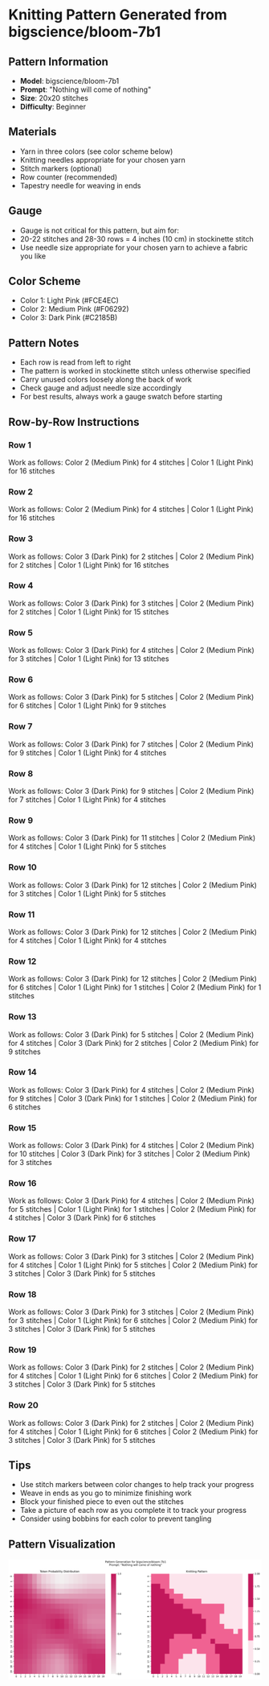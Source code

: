 # Knitting Pattern Generated from bigscience/bloom-7b1

## Pattern Information
- **Model**: bigscience/bloom-7b1
- **Prompt**: "Nothing will come of nothing"
- **Size**: 20x20 stitches
- **Difficulty**: Beginner

## Materials
- Yarn in three colors (see color scheme below)
- Knitting needles appropriate for your chosen yarn
- Stitch markers (optional)
- Row counter (recommended)
- Tapestry needle for weaving in ends

## Gauge
- Gauge is not critical for this pattern, but aim for:
- 20-22 stitches and 28-30 rows = 4 inches (10 cm) in stockinette stitch
- Use needle size appropriate for your chosen yarn to achieve a fabric you like

## Color Scheme
- Color 1: Light Pink (#FCE4EC)
- Color 2: Medium Pink (#F06292)
- Color 3: Dark Pink (#C2185B)

## Pattern Notes
- Each row is read from left to right
- The pattern is worked in stockinette stitch unless otherwise specified
- Carry unused colors loosely along the back of work
- Check gauge and adjust needle size accordingly
- For best results, always work a gauge swatch before starting

## Row-by-Row Instructions

### Row 1
Work as follows: Color 2 (Medium Pink) for 4 stitches | Color 1 (Light Pink) for 16 stitches

### Row 2
Work as follows: Color 2 (Medium Pink) for 4 stitches | Color 1 (Light Pink) for 16 stitches

### Row 3
Work as follows: Color 3 (Dark Pink) for 2 stitches | Color 2 (Medium Pink) for 2 stitches | Color 1 (Light Pink) for 16 stitches

### Row 4
Work as follows: Color 3 (Dark Pink) for 3 stitches | Color 2 (Medium Pink) for 2 stitches | Color 1 (Light Pink) for 15 stitches

### Row 5
Work as follows: Color 3 (Dark Pink) for 4 stitches | Color 2 (Medium Pink) for 3 stitches | Color 1 (Light Pink) for 13 stitches

### Row 6
Work as follows: Color 3 (Dark Pink) for 5 stitches | Color 2 (Medium Pink) for 6 stitches | Color 1 (Light Pink) for 9 stitches

### Row 7
Work as follows: Color 3 (Dark Pink) for 7 stitches | Color 2 (Medium Pink) for 9 stitches | Color 1 (Light Pink) for 4 stitches

### Row 8
Work as follows: Color 3 (Dark Pink) for 9 stitches | Color 2 (Medium Pink) for 7 stitches | Color 1 (Light Pink) for 4 stitches

### Row 9
Work as follows: Color 3 (Dark Pink) for 11 stitches | Color 2 (Medium Pink) for 4 stitches | Color 1 (Light Pink) for 5 stitches

### Row 10
Work as follows: Color 3 (Dark Pink) for 12 stitches | Color 2 (Medium Pink) for 3 stitches | Color 1 (Light Pink) for 5 stitches

### Row 11
Work as follows: Color 3 (Dark Pink) for 12 stitches | Color 2 (Medium Pink) for 4 stitches | Color 1 (Light Pink) for 4 stitches

### Row 12
Work as follows: Color 3 (Dark Pink) for 12 stitches | Color 2 (Medium Pink) for 6 stitches | Color 1 (Light Pink) for 1 stitches | Color 2 (Medium Pink) for 1 stitches

### Row 13
Work as follows: Color 3 (Dark Pink) for 5 stitches | Color 2 (Medium Pink) for 4 stitches | Color 3 (Dark Pink) for 2 stitches | Color 2 (Medium Pink) for 9 stitches

### Row 14
Work as follows: Color 3 (Dark Pink) for 4 stitches | Color 2 (Medium Pink) for 9 stitches | Color 3 (Dark Pink) for 1 stitches | Color 2 (Medium Pink) for 6 stitches

### Row 15
Work as follows: Color 3 (Dark Pink) for 4 stitches | Color 2 (Medium Pink) for 10 stitches | Color 3 (Dark Pink) for 3 stitches | Color 2 (Medium Pink) for 3 stitches

### Row 16
Work as follows: Color 3 (Dark Pink) for 4 stitches | Color 2 (Medium Pink) for 5 stitches | Color 1 (Light Pink) for 1 stitches | Color 2 (Medium Pink) for 4 stitches | Color 3 (Dark Pink) for 6 stitches

### Row 17
Work as follows: Color 3 (Dark Pink) for 3 stitches | Color 2 (Medium Pink) for 4 stitches | Color 1 (Light Pink) for 5 stitches | Color 2 (Medium Pink) for 3 stitches | Color 3 (Dark Pink) for 5 stitches

### Row 18
Work as follows: Color 3 (Dark Pink) for 3 stitches | Color 2 (Medium Pink) for 3 stitches | Color 1 (Light Pink) for 6 stitches | Color 2 (Medium Pink) for 3 stitches | Color 3 (Dark Pink) for 5 stitches

### Row 19
Work as follows: Color 3 (Dark Pink) for 2 stitches | Color 2 (Medium Pink) for 4 stitches | Color 1 (Light Pink) for 6 stitches | Color 2 (Medium Pink) for 3 stitches | Color 3 (Dark Pink) for 5 stitches

### Row 20
Work as follows: Color 3 (Dark Pink) for 2 stitches | Color 2 (Medium Pink) for 4 stitches | Color 1 (Light Pink) for 6 stitches | Color 2 (Medium Pink) for 3 stitches | Color 3 (Dark Pink) for 5 stitches

## Tips
- Use stitch markers between color changes to help track your progress
- Weave in ends as you go to minimize finishing work
- Block your finished piece to even out the stitches
- Take a picture of each row as you complete it to track your progress
- Consider using bobbins for each color to prevent tangling

## Pattern Visualization
![Pattern Visualization](pattern_bloom_7b1_Nothing_will_come_of.png)